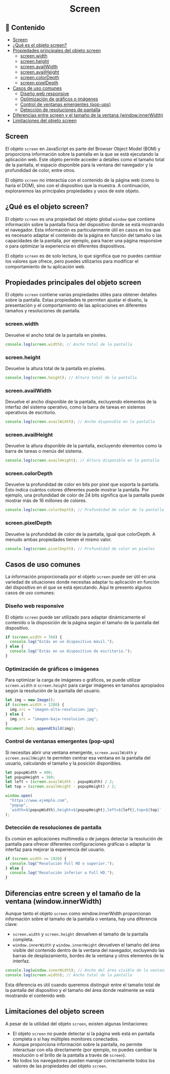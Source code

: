 <h1 align='center'>Screen</h1>

<h2>📑 Contenido</h2>

- [Screen](#screen)
- [¿Qué es el objeto screen?](#qué-es-el-objeto-screen)
- [Propiedades principales del objeto screen](#propiedades-principales-del-objeto-screen)
  - [screen.width](#screenwidth)
  - [screen.height](#screenheight)
  - [screen.availWidth](#screenavailwidth)
  - [screen.availHeight](#screenavailheight)
  - [screen.colorDepth](#screencolordepth)
  - [screen.pixelDepth](#screenpixeldepth)
- [Casos de uso comunes](#casos-de-uso-comunes)
  - [Diseño web responsive](#diseño-web-responsive)
  - [Optimización de gráficos o imágenes](#optimización-de-gráficos-o-imágenes)
  - [Control de ventanas emergentes (pop-ups)](#control-de-ventanas-emergentes-pop-ups)
  - [Detección de resoluciones de pantalla](#detección-de-resoluciones-de-pantalla)
- [Diferencias entre screen y el tamaño de la ventana (window.innerWidth)](#diferencias-entre-screen-y-el-tamaño-de-la-ventana-windowinnerwidth)
- [Limitaciones del objeto screen](#limitaciones-del-objeto-screen)

## Screen

El objeto `screen` en JavaScript es parte del Browser Object Model (BOM) y proporciona información sobre la pantalla en la que se está ejecutando la aplicación web. Este objeto permite acceder a detalles como el tamaño total de la pantalla, el espacio disponible para la ventana del navegador y la profundidad de color, entre otros.

El objeto `screen` no interactúa con el contenido de la página web (como lo haría el DOM), sino con el dispositivo que la muestra. A continuación, exploraremos las principales propiedades y usos de este objeto.

## ¿Qué es el objeto screen?

El objeto `screen` es una propiedad del objeto global `window` que contiene información sobre la pantalla física del dispositivo donde se está mostrando el navegador. Esta información es particularmente útil en casos en los que es necesario adaptar el contenido de la página en función del tamaño o las capacidades de la pantalla, por ejemplo, para hacer una página responsive o para optimizar la experiencia en diferentes dispositivos.

El objeto `screen` es de solo lectura, lo que significa que no puedes cambiar los valores que ofrece, pero puedes utilizarlos para modificar el comportamiento de tu aplicación web.

## Propiedades principales del objeto screen

El objeto `screen` contiene varias propiedades útiles para obtener detalles sobre la pantalla. Estas propiedades te permiten ajustar el diseño, la presentación y el comportamiento de las aplicaciones en diferentes tamaños y resoluciones de pantalla.

### screen.width

Devuelve el ancho total de la pantalla en píxeles.

```js
console.log(screen.width); // Ancho total de la pantalla
```

### screen.height

Devuelve la altura total de la pantalla en píxeles.

```js
console.log(screen.height); // Altura total de la pantalla
```

### screen.availWidth

Devuelve el ancho disponible de la pantalla, excluyendo elementos de la interfaz del sistema operativo, como la barra de tareas en sistemas operativos de escritorio.

```js
console.log(screen.availWidth); // Ancho disponible en la pantalla
```

### screen.availHeight

Devuelve la altura disponible de la pantalla, excluyendo elementos como la barra de tareas o menús del sistema.

```js
console.log(screen.availHeight); // Altura disponible en la pantalla
```

### screen.colorDepth

Devuelve la profundidad de color en bits por píxel que soporta la pantalla. Esto indica cuántos colores diferentes puede mostrar la pantalla. Por ejemplo, una profundidad de color de 24 bits significa que la pantalla puede mostrar más de 16 millones de colores.

```js
console.log(screen.colorDepth); // Profundidad de color de la pantalla
```

### screen.pixelDepth

Devuelve la profundidad de color de la pantalla, igual que colorDepth. A menudo ambas propiedades tienen el mismo valor.

```js
console.log(screen.pixelDepth); // Profundidad de color en píxeles
```

## Casos de uso comunes

La información proporcionada por el objeto `screen` puede ser útil en una variedad de situaciones donde necesitas adaptar tu aplicación en función del dispositivo en el que se está ejecutando. Aquí te presento algunos casos de uso comunes:

### Diseño web responsive

El objeto `screen` puede ser utilizado para adaptar dinámicamente el contenido o la disposición de la página según el tamaño de la pantalla del dispositivo.

```js
if (screen.width < 768) {
  console.log("Estás en un dispositivo móvil.");
} else {
  console.log("Estás en un dispositivo de escritorio.");
}
```

### Optimización de gráficos o imágenes

Para optimizar la carga de imágenes o gráficos, se puede utilizar `screen.width` o `screen.height` para cargar imágenes en tamaños apropiados según la resolución de la pantalla del usuario.

```js
let img = new Image();
if (screen.width > 1280) {
  img.src = "imagen-alta-resolucion.jpg";
} else {
  img.src = "imagen-baja-resolucion.jpg";
}
document.body.appendChild(img);
```

### Control de ventanas emergentes (pop-ups)

Si necesitas abrir una ventana emergente, `screen.availWidth` y `screen.availHeight` te permiten centrar esa ventana en la pantalla del usuario, calculando el tamaño y la posición disponibles.

```js
let popupWidth = 400;
let popupHeight = 300;
let left = (screen.availWidth - popupWidth) / 2;
let top = (screen.availHeight - popupHeight) / 2;

window.open(
  "https://www.ejemplo.com",
  "popup",
  `width=${popupWidth},height=${popupHeight},left=${left},top=${top}`
);
```

### Detección de resoluciones de pantalla

Es común en aplicaciones multimedia o de juegos detectar la resolución de pantalla para ofrecer diferentes configuraciones gráficas o adaptar la interfaz para mejorar la experiencia del usuario.

```js
if (screen.width >= 1920) {
  console.log("Resolución Full HD o superior.");
} else {
  console.log("Resolución inferior a Full HD.");
}
```

## Diferencias entre screen y el tamaño de la ventana (window.innerWidth)

Aunque tanto el objeto `screen` como window.innerWidth proporcionan información sobre el tamaño de la pantalla o ventana, hay una diferencia clave:

- `screen.width` y `screen.height` devuelven el tamaño de la pantalla completa.
- `window.innerWidth` y `window.innerHeight` devuelven el tamaño del área visible del contenido dentro de la ventana del navegador, excluyendo las barras de desplazamiento, bordes de la ventana y otros elementos de la interfaz.

```js
console.log(window.innerWidth); // Ancho del área visible de la ventana
console.log(screen.width); // Ancho total de la pantalla
```

Esta diferencia es útil cuando queremos distinguir entre el tamaño total de la pantalla del dispositivo y el tamaño del área donde realmente se está mostrando el contenido web.

## Limitaciones del objeto screen

A pesar de la utilidad del objeto `screen`, existen algunas limitaciones:

- El objeto `screen` no puede detectar si la página web está en pantalla completa o si hay múltiples monitores conectados.
- Aunque proporciona información sobre la pantalla, no permite interactuar con ella directamente (por ejemplo, no puedes cambiar la resolución o el brillo de la pantalla a través de `screen`).
- No todos los navegadores pueden manejar correctamente todos los valores de las propiedades del objeto `screen`.
